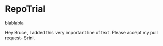 # RepoTrial
blablabla

Hey Bruce, I added this very important line of text. Please accept my pull request- Srini.